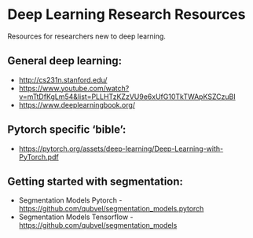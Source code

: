 # Deep Learning Research Resources
Resources for researchers new to deep learning.

## General deep learning:

* http://cs231n.stanford.edu/
* https://www.youtube.com/watch?v=mTtDfKgLm54&list=PLLHTzKZzVU9e6xUfG10TkTWApKSZCzuBI
* https://www.deeplearningbook.org/
 
## Pytorch specific ‘bible’:

* https://pytorch.org/assets/deep-learning/Deep-Learning-with-PyTorch.pdf
 
## Getting started with segmentation:

* Segmentation Models Pytorch - https://github.com/qubvel/segmentation_models.pytorch
* Segmentation Models Tensorflow - https://github.com/qubvel/segmentation_models
